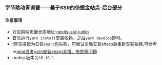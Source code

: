 ### 字节跳动青训营——基于SSR的仿掘金站点-后台部分

#### 注意事项
- 对应前端页面仓库地址:[nextjs-ssr-juejin](https://github.com/Yafans98/nextjs-ssr-juejin)
- 首次运行`yarn install`安装依赖，之后`yarn develop`即可。
- ❗常见报错为安装`sharp`包失败，可尝试全局安装sharp后重新安装依赖,可参考=>[npm或者yarn安装sharp太慢、失败等问题](http://www.huazhaox.com/article/4381)
- nodejs版本为`16.19.1`